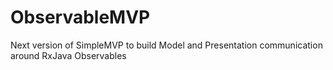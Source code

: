 # ObservableMVP
Next version of SimpleMVP to build Model and Presentation communication around RxJava Observables
